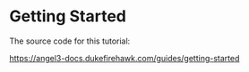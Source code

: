# Getting Started

The source code for this tutorial:

<https://angel3-docs.dukefirehawk.com/guides/getting-started>
